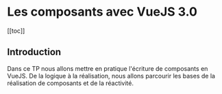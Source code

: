 # Les composants avec VueJS 3.0

[[toc]]

## Introduction

Dans ce TP nous allons mettre en pratique l'écriture de composants en VueJS. De la logique à la réalisation, nous allons parcourir les bases de la réalisation de composants et de la réactivité.